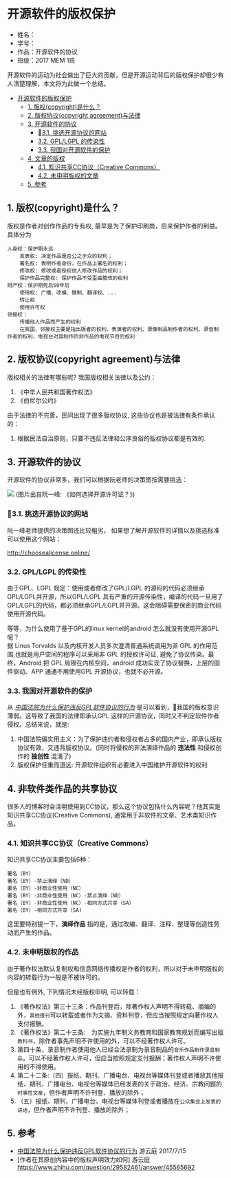 # 开源软件的版权保护
- 姓名：
- 学号：
- 作品：开源软件的协议
- 班级：2017 MEM 1班

开源软件的运动为社会做出了巨大的贡献，但是开源运动背后的版权保护却很少有人清楚理解，本文将为此做一个总结。

- [开源软件的版权保护](#开源软件的版权保护)
    - [1. 版权(copyright)是什么？](#1-版权copyright是什么)
    - [2. 版权协议(copyright agreement)与法律](#2-版权协议copyright-agreement与法律)
    - [3. 开源软件的协议](#3-开源软件的协议)
        - [3.1. 挑选开源协议的网站](#31-挑选开源协议的网站)
        - [3.2. GPL/LGPL 的传染性](#32-gpllgpl-的传染性)
        - [3.3. 我国对开源软件的保护](#33-我国对开源软件的保护)
    - [4. 文章的版权](#4-文章的版权)
        - [4.1. 知识共享CC协议（Creative Commons）](#41-知识共享cc协议creative-commons)
        - [4.2. 未申明版权的文章](#42-未申明版权的文章)
    - [5. 参考](#5-参考)

## 1. 版权(copyright)是什么？
版权是作者对创作作品的专有权, 最早是为了保护印刷商，后来保护作者的利益。具体分为

    人身权：保护期永远
        发表权: 决定作品是否公之于众的权利； 
        署名权: 表明作者身份，在作品上署名的权利； 
        修改权: 修改或者授权他人修改作品的权利； 
        保护作品完整权: 保护作品不受歪曲篡改的权利
    财产权：保护期死后50年后
        使用权: 广播、改编、摄制、翻译权、...
        转让权
        使用许可权
    领接权：
        传播他人作品而产生的权利
        在我国，邻接权主要是指出版者的权利、表演者的权利、录像制品制作者的权利、录音制作者的权利、电视台对其制作的非作品的电视节目的权利

## 2. 版权协议(copyright agreement)与法律
版权相关的法律有哪些呢? 我国版权相关法律以及公约：
1. 《中华人民共和国著作权法》
2. 《伯尼尔公约》

由于法律的不完善，民间出现了很多版权协议, 这些协议也是被法律有条件承认的：
1. 根据民法自治原则，只要不违反法律和公序良俗的版权协议都是有效的.

## 3. 开源软件的协议
开源软件的协议非常多，我们可以根据阮老师的决策图按需要挑选：

![](http://dl2.iteye.com/upload/attachment/0047/4142/d770c85a-49b7-3c7f-8ae2-cbb6451e00d8.png)
(图片出自阮一峰: 《如何选择开源许可证？》)

### 3.1. 挑选开源协议的网站
阮一峰老师提供的决策图还比较粗劣， 如果想了解开源软件的详情以及挑选标准可以使用这个网站：

http://choosealicense.online/

### 3.2. GPL/LGPL 的传染性
由于GPL、LGPL 规定：使用或者修改了GPL/LGPL 的源码的代码必须继承GPL/LGPL并开源，所以GPL/LGPL 具有严重的开源传染性，编译的代码一旦用了GPL/LGPL的代码，都必须继承GPL/LGPL并开源。这会阻碍需要保密的商业代码使用开源代码。

等等，为什么使用了基于GPL的linux kernel的android 怎么就没有使用开源GPL呢？     
据 Linus Torvalds 以及内核开发人员多次澄清普通系统调用为非 GPL 的作用范围,也就是用户空间的程序可以采用非 GPL 的授权许可证, 避免了协议传染。最终，Android 把 GPL 局限在内核空间，android 成功实现了协议替换，上层的固件驱动、APP 通通不用使用GPL 开源协议，也就不必开源。

### 3.3. 我国对开源软件的保护
从 *[中国法院为什么保护违反GPL软件协议的行为]* 是可以看到，我国的版权意识薄弱。这导致了我国的法律即承认GPL 这样的开源协议，同时又不判定软件作者侵权。总结来说，就是:
1. 中国法院偏实用主义：为了保护违约者和侵权者占多的国内产业，即承认版权协议有效，又违背版权协议。(同时将侵权的非法演绎作品的 **违法性** 和侵权创作的 **独创性** 混淆了)
2. 版权保护任重而道远: 开源软件组织有必要进入中国维护开源软件的权利

## 4. 非软件类作品的共享协议
很多人的博客时会注明使用到CC协议，那么这个协议包括什么内容呢？他其实是知识共享CC协议(Creative Commons), 通常用于非软件的文章、艺术类知识作品。

### 4.1. 知识共享CC协议（Creative Commons）
知识共享CC协议主要包括6种：

    署名（BY）
    署名（BY）-禁止演绎（ND）
    署名（BY）-非商业性使用（NC）
    署名（BY）-非商业性使用（NC）-禁止演绎（ND）
    署名（BY）-非商业性使用（NC）-相同方式共享（SA）
    署名（BY）-相同方式共享（SA)

这里要特别提一下，**演绎作品** 指的是，通过改编、翻译、注释、整理等创造性劳动而产生的作品。

### 4.2. 未申明版权的作品
由于著作权法默认复制权和信息网络传播权是作者的权利，所以对于未申明版权的内容的转载行为一般是不被许可的。

但是也有例外, 下列情况未经版权申明, 可以转载：

1. 《著作权法》第三十三条：作品刊登后，除著作权人声明不得转载、摘编的外，`其他报刊`可以转载或者作为文摘、资料刊登，但应当按照规定向著作权人支付报酬。
2. 《著作权法》第二十三条:　为实施九年制义务教育和国家教育规划而编写出版`教科书`，除作者事先声明不许使用的外，可以不经著作权人许可。
3. 第四十条，录音制作者使用他人已经合法录制为录音制品的`音乐作品制作录音制品`，可以不经著作权人许可，但应当按照规定支付报酬；著作权人声明不许使用的不得使用。
4. 第二十二条:（四）报纸、期刊、广播电台、电视台等媒体刊登或者播放其他报纸、期刊、广播电台、电视台等媒体已经发表的关于政治、经济、宗教问题的`时事性文章`，但作者声明不许刊登、播放的除外；
5. （五）报纸、期刊、广播电台、电视台等媒体刊登或者播放在`公众集会上发表的讲话`，但作者声明不许刊登、播放的除外；

## 5. 参考
- [中国法院为什么保护违反GPL软件协议的行为] 游云庭 2017/7/15
- [作者在其原创内容中的版权声明效力如何] 游云庭 https://www.zhihu.com/question/29582461/answer/45565692 


[中国法院为什么保护违反GPL软件协议的行为]:http://www.legalservice.cn/%E4%B8%AD%E5%9B%BD%E6%B3%95%E9%99%A2%E4%B8%BA%E4%BB%80%E4%B9%88%E4%BF%9D%E6%8A%A4%E8%BF%9D%E5%8F%8Dgpl%E8%BD%AF%E4%BB%B6%E5%8D%8F%E8%AE%AE%E7%9A%84%E8%A1%8C%E4%B8%BA%EF%BC%9F/

